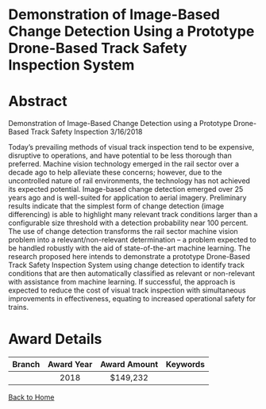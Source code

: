 
Demonstration of Image-Based Change Detection Using a Prototype Drone-Based Track Safety Inspection System
==========================================================================================================

# Abstract


Demonstration of Image-Based Change Detection using a Prototype Drone-Based Track Safety Inspection   3/16/2018

Today’s prevailing methods of visual track inspection tend to be expensive, disruptive to operations, and have potential to be less thorough than preferred.  Machine vision technology emerged in the rail sector over a decade ago to help alleviate these concerns; however, due to the uncontrolled nature of rail environments, the technology has not achieved its expected potential. Image-based change detection emerged over 25 years ago and is well-suited for application to aerial imagery. Preliminary results indicate that the simplest form of change detection (image differencing) is able to highlight many relevant track conditions larger than a configurable size threshold with a detection probability near 100 percent.  The use of change detection transforms the rail sector machine vision problem into a relevant/non-relevant determination – a problem expected to be handled robustly with the aid of state-of-the-art machine learning.  The research proposed here intends to demonstrate a prototype Drone-Based Track Safety Inspection System using change detection to identify track conditions that are then automatically classified as relevant or non-relevant with assistance from machine learning.  If successful, the approach is expected to reduce the cost of visual track inspection with simultaneous improvements in effectiveness, equating to increased operational safety for trains.  

# Award Details

|Branch|Award Year|Award Amount|Keywords|
| :---: | :---: | :---: | :---: |
||2018|$149,232||
  
  


[Back to Home](https://github.com/chrischow/dod_sbir_awards/Reports/JT/#392)